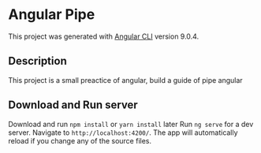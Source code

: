 # Angular Pipe
This project was generated with [Angular CLI](https://github.com/angular/angular-cli) version 9.0.4.

## Description
This project is a small preactice of angular, build a guide of pipe angular

## Download and Run server
Download and run 
`npm install` or `yarn install`
later Run 
`ng serve` for a dev server. Navigate to `http://localhost:4200/`. 
The app will automatically reload if you change any of the source files.
